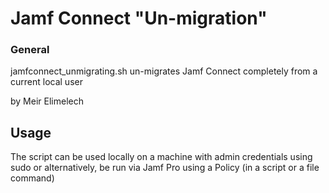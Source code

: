 # Jamf Connect "Un-migration"

### General

jamfconnect_unmigrating.sh un-migrates Jamf Connect completely from a current local user

by Meir Elimelech

## Usage

The script can be used locally on a machine with admin credentials using sudo 
or alternatively, be run via Jamf Pro using a Policy (in  a script or a file command)
